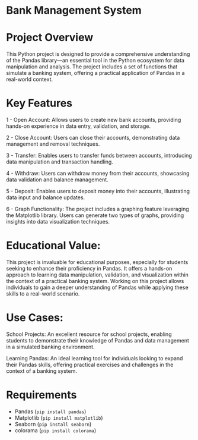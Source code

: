 # Bank Management System

# Project Overview

This Python project is designed to provide a comprehensive understanding of the Pandas library—an essential tool in the Python ecosystem for data manipulation and analysis. The project includes a set of functions that simulate a banking system, offering a practical application of Pandas in a real-world context.

# Key Features
1 - Open Account: Allows users to create new bank accounts, providing hands-on experience in data entry, validation, and storage.

2 - Close Account: Users can close their accounts, demonstrating data management and removal techniques.

3 - Transfer: Enables users to transfer funds between accounts, introducing data manipulation and transaction handling.

4 - Withdraw: Users can withdraw money from their accounts, showcasing data validation and balance management.

5 - Deposit: Enables users to deposit money into their accounts, illustrating data input and balance updates.

6 - Graph Functionality: The project includes a graphing feature leveraging the Matplotlib library. Users can generate two types of graphs, providing insights into data visualization techniques.

# Educational Value:
This project is invaluable for educational purposes, especially for students seeking to enhance their proficiency in Pandas. It offers a hands-on approach to learning data manipulation, validation, and visualization within the context of a practical banking system. Working on this project allows individuals to gain a deeper understanding of Pandas while applying these skills to a real-world scenario.

# Use Cases:
School Projects: An excellent resource for school projects, enabling students to demonstrate their knowledge of Pandas and data management in a simulated banking environment.

Learning Pandas: An ideal learning tool for individuals looking to expand their Pandas skills, offering practical exercises and challenges in the context of a banking system.

# Requirements

- Pandas (`pip install pandas`)
- Matplotlib (`pip install matplotlib`)
- Seaborn (`pip install seaborn`)
- colorama (`pip install colorama`)
